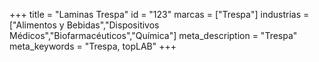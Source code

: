+++
title = "Laminas Trespa"
id = "123"
marcas = ["Trespa"]
industrias = ["Alimentos y Bebidas","Dispositivos Médicos","Biofarmacéuticos","Química"]
meta_description = "Trespa"
meta_keywords = "Trespa, topLAB"
+++
